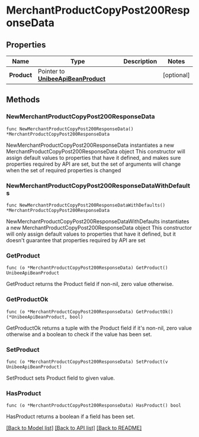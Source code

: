# MerchantProductCopyPost200ResponseData

## Properties

Name | Type | Description | Notes
------------ | ------------- | ------------- | -------------
**Product** | Pointer to [**UnibeeApiBeanProduct**](UnibeeApiBeanProduct.md) |  | [optional] 

## Methods

### NewMerchantProductCopyPost200ResponseData

`func NewMerchantProductCopyPost200ResponseData() *MerchantProductCopyPost200ResponseData`

NewMerchantProductCopyPost200ResponseData instantiates a new MerchantProductCopyPost200ResponseData object
This constructor will assign default values to properties that have it defined,
and makes sure properties required by API are set, but the set of arguments
will change when the set of required properties is changed

### NewMerchantProductCopyPost200ResponseDataWithDefaults

`func NewMerchantProductCopyPost200ResponseDataWithDefaults() *MerchantProductCopyPost200ResponseData`

NewMerchantProductCopyPost200ResponseDataWithDefaults instantiates a new MerchantProductCopyPost200ResponseData object
This constructor will only assign default values to properties that have it defined,
but it doesn't guarantee that properties required by API are set

### GetProduct

`func (o *MerchantProductCopyPost200ResponseData) GetProduct() UnibeeApiBeanProduct`

GetProduct returns the Product field if non-nil, zero value otherwise.

### GetProductOk

`func (o *MerchantProductCopyPost200ResponseData) GetProductOk() (*UnibeeApiBeanProduct, bool)`

GetProductOk returns a tuple with the Product field if it's non-nil, zero value otherwise
and a boolean to check if the value has been set.

### SetProduct

`func (o *MerchantProductCopyPost200ResponseData) SetProduct(v UnibeeApiBeanProduct)`

SetProduct sets Product field to given value.

### HasProduct

`func (o *MerchantProductCopyPost200ResponseData) HasProduct() bool`

HasProduct returns a boolean if a field has been set.


[[Back to Model list]](../README.md#documentation-for-models) [[Back to API list]](../README.md#documentation-for-api-endpoints) [[Back to README]](../README.md)


